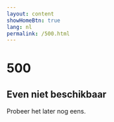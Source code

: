 ```yaml
---
layout: content
showHomeBtn: true
lang: nl
permalink: /500.html
---
```


# 500

## Even niet beschikbaar

Probeer het later nog eens.
